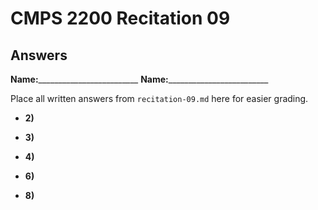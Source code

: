 # CMPS 2200 Recitation 09
## Answers

**Name:**_________________________
**Name:**_________________________


Place all written answers from `recitation-09.md` here for easier grading.



- **2)**

- **3)**

- **4)**

- **6)**

- **8)**
